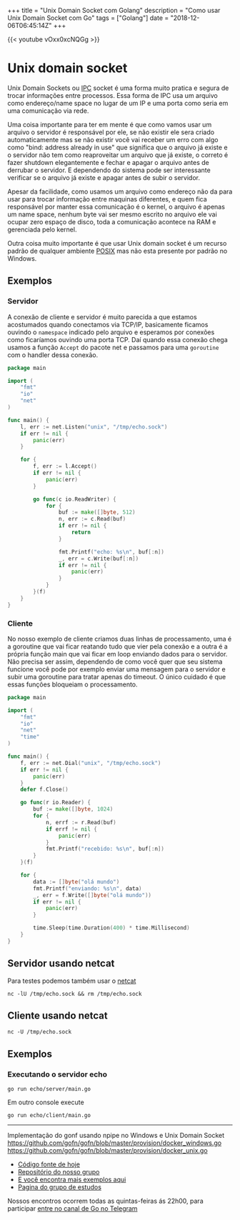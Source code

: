 +++
title = "Unix Domain Socket com Golang"
description = "Como usar Unix Domain Socket com Go"
tags = ["Golang"]
date = "2018-12-06T06:45:14Z"
+++

{{< youtube vOxx0xcNQGg >}}

# Unix domain socket

Unix Domain Sockets ou [IPC](https://en.wikipedia.org/wiki/Inter-process_communication) socket é uma forma muito pratica e segura de trocar informações entre processos. Essa forma de IPC usa um arquivo como endereço/name space no lugar de um IP e uma porta como seria em uma comunicação via rede.

Uma coisa importante para ter em mente é que como vamos usar um arquivo o servidor é responsável por ele, se não existir ele sera criado automaticamente mas se não existir você vai receber um erro com algo como "bind: address already in use" que significa que o arquivo já existe e o servidor não tem como reaproveitar um arquivo que já existe, o correto é fazer shutdown elegantemente e fechar e apagar o arquivo antes de derrubar o servidor. E dependendo do sistema pode ser interessante verificar se o arquivo já existe e apagar antes de subir o servidor. 

Apesar da facilidade, como usamos um arquivo como endereço não da para usar para trocar informação entre maquinas diferentes, e quem fica responsável por manter essa comunicação é o kernel, o arquivo é apenas um name space, nenhum byte vai ser mesmo escrito no arquivo ele vai ocupar zero espaço de disco, toda a comunicação acontece na RAM e gerenciada pelo kernel.

Outra coisa muito importante é que usar Unix domain socket é um recurso padrão de qualquer ambiente [POSIX](https://en.wikipedia.org/wiki/POSIX) mas não esta presente por padrão no Windows.

## Exemplos

### Servidor

A conexão de cliente e servidor é muito parecida a que estamos acostumados quando conectamos via TCP/IP, basicamente ficamos ouvindo o `namespace` indicado pelo arquivo e esperamos por conexões como ficaríamos ouvindo uma porta TCP. Daí quando essa conexão chega usamos a função `Accept` do pacote net e passamos para uma `goroutine` com o handler dessa conexão. 

```go
package main

import (
	"fmt"
	"io"
	"net"
)

func main() {
	l, err := net.Listen("unix", "/tmp/echo.sock")
	if err != nil {
		panic(err)
	}

	for {
		f, err := l.Accept()
		if err != nil {
			panic(err)
		}

		go func(c io.ReadWriter) {
			for {
				buf := make([]byte, 512)
				n, err := c.Read(buf)
				if err != nil {
					return
				}

				fmt.Printf("echo: %s\n", buf[:n])
				_, err = c.Write(buf[:n])
				if err != nil {
					panic(err)
				}
			}
		}(f)
	}
}
```

### Cliente

No nosso exemplo de cliente criamos duas linhas de processamento, uma é a goroutine que vai ficar reatando tudo que vier pela conexão e a outra é a própria função main que vai ficar em loop enviando dados para o servidor. Não precisa ser assim, dependendo de como você quer que seu sistema funcione você pode por exemplo enviar uma mensagem para o servidor e subir uma goroutine para tratar apenas do timeout. O único cuidado é que essas funções bloqueiam o processamento.

```go
package main

import (
	"fmt"
	"io"
	"net"
	"time"
)

func main() {
	f, err := net.Dial("unix", "/tmp/echo.sock")
	if err != nil {
		panic(err)
	}
	defer f.Close()

	go func(r io.Reader) {
		buf := make([]byte, 1024)
		for {
			n, errf := r.Read(buf)
			if errf != nil {
				panic(err)
			}
			fmt.Printf("recebido: %s\n", buf[:n])
		}
	}(f)

	for {
		data := []byte("olá mundo")
		fmt.Printf("enviando: %s\n", data)
		_, err = f.Write([]byte("olá mundo"))
		if err != nil {
			panic(err)
		}

		time.Sleep(time.Duration(400) * time.Millisecond)
	}
}
```

## Servidor usando netcat

Para testes podemos também usar o [netcat](https://en.wikipedia.org/wiki/Netcat) 

```console
nc -lU /tmp/echo.sock && rm /tmp/echo.sock
```

## Cliente usando netcat

```console
nc -U /tmp/echo.sock
```

## Exemplos

### Executando o servidor echo

```console
go run echo/server/main.go
```

Em outro console execute

```console
go run echo/client/main.go
```

---

Implementação do gonf usando npipe no Windows e Unix Domain Socket
https://github.com/gofn/gofn/blob/master/provision/docker_windows.go 
https://github.com/gofn/gofn/blob/master/provision/docker_unix.go

- [Código fonte de hoje](https://github.com/go-br/estudos/tree/master/unixDomainSocket)
- [Repositório do nosso grupo](https://github.com/go-br/estudos)
- [E você encontra mais exemplos aqui](https://github.com/go-br)
- [Pagina do grupo de estudos](https://gopher.pro.br)

Nossos encontros ocorrem todas as quintas-feiras ás 22h00, para participar [entre no canal de Go no Telegram](https://t.me/joinchat/CS0GhBfKbyqZkpl31RRxJQ)